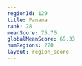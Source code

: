 ```yaml
---
regionId: 129
title: Panama
rank: 28
meanScore: 75.76
globalMeanScore: 69.33
numRegions: 220
layout: region_score
---
```

